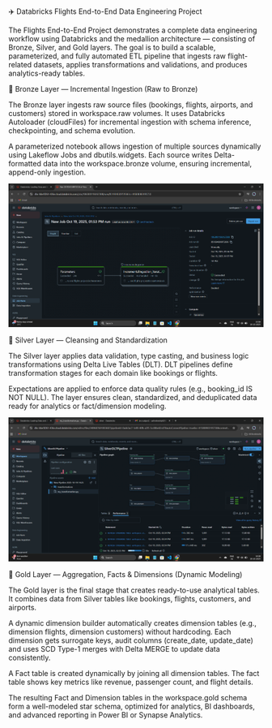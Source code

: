✈️ Databricks Flights End-to-End Data Engineering Project

The Flights End-to-End Project demonstrates a complete data engineering workflow using Databricks and the medallion architecture — consisting of Bronze, Silver, and Gold layers. The goal is to build a scalable, parameterized, and fully automated ETL pipeline that ingests raw flight-related datasets, applies transformations and validations, and produces analytics-ready tables.

🥉 Bronze Layer — Incremental Ingestion (Raw to Bronze)

The Bronze layer ingests raw source files (bookings, flights, airports, and customers) stored in workspace.raw volumes.
It uses Databricks Autoloader (cloudFiles) for incremental ingestion with schema inference, checkpointing, and schema evolution.

A parameterized notebook allows ingestion of multiple sources dynamically using Lakeflow Jobs and dbutils.widgets.
Each source writes Delta-formatted data into the workspace.bronze volume, ensuring incremental, append-only ingestion.

![image alt](https://github.com/sathvikreddy829/flights-azure-etl/blob/9930465b318a6f38eca6c76703579eabdb022dbc/Screenshot%202025-10-19%20135848.png)

🥈 Silver Layer — Cleansing and Standardization

The Silver layer applies data validation, type casting, and business logic transformations using Delta Live Tables (DLT).
DLT pipelines define transformation stages for each domain like bookings or flights.

Expectations are applied to enforce data quality rules (e.g., booking_id IS NOT NULL).
The layer ensures clean, standardized, and deduplicated data ready for analytics or fact/dimension modeling.

![image alt](https://github.com/sathvikreddy829/flights-azure-etl/blob/402989c1cd42fe8283b0d7b26b0321a7ca883051/Screenshot%202025-10-19%20143841.png)

🥇 Gold Layer — Aggregation, Facts & Dimensions (Dynamic Modeling)

The Gold layer is the final stage that creates ready-to-use analytical tables.
It combines data from Silver tables like bookings, flights, customers, and airports.

A dynamic dimension builder automatically creates dimension tables (e.g., dimension flights, dimension customers) without hardcoding.
Each dimension gets surrogate keys, audit columns (create_date, update_date) and uses SCD Type-1 merges with Delta MERGE to update data consistently.

A Fact table is created dynamically by joining all dimension tables.
The fact table shows key metrics like revenue, passenger count, and flight details.

The resulting Fact and Dimension tables in the workspace.gold schema form a well-modeled star schema, optimized for analytics, BI dashboards, and advanced reporting in Power BI or Synapse Analytics.
